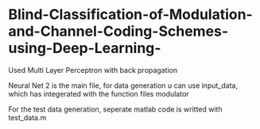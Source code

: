 # Blind-Classification-of-Modulation-and-Channel-Coding-Schemes-using-Deep-Learning-
Used Multi Layer Perceptron with back propagation 



Neural Net 2 is the main file, for data generation u can use input_data, which has integerated with the function files modulator


For the test data generation, seperate matlab code is writted with test_data.m
